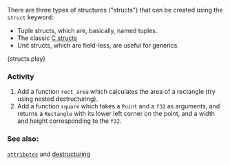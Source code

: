There are three types of structures ("structs") that can be created using the
`struct` keyword:

* Tuple structs, which are, basically, named tuples.
* The classic [C structs][c_struct]
* Unit structs, which are field-less, are useful for generics.

{structs.play}

### Activity

1. Add a function `rect_area` which calculates the area of a rectangle (try 
   using nested destructuring). 
2. Add a function `square` which takes a `Point` and a `f32` as arguments, and returns a `Rectangle` with its lower left corner on the point, and a width and height corresponding to the `f32`.

### See also:

[`attributes`][attributes] and [destructuring][destructuring]

[attributes]: /attribute.html
[c_struct]: http://en.wikipedia.org/wiki/Struct_(C_programming_language)
[destructuring]: /flow_control/match/destructuring.html
